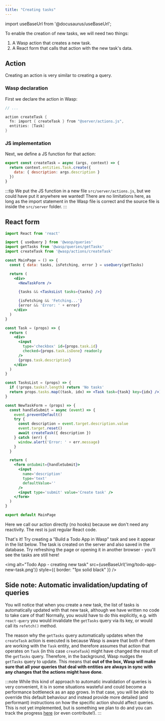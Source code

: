 ```yaml
---
title: "Creating tasks"
---
```


import useBaseUrl from '@docusaurus/useBaseUrl';

To enable the creation of new tasks, we will need two things:
1. A Wasp action that creates a new task.
2. A React form that calls that action with the new task's data.

## Action
Creating an action is very similar to creating a query.

### Wasp declaration

First we declare the action in Wasp:
```c title="main.wasp"
// ...

action createTask {
  fn: import { createTask } from "@server/actions.js",
  entities: [Task]
}
```

### JS implementation

Next, we define a JS function for that action:
```js title="src/server/actions.js"
export const createTask = async (args, context) => {
  return context.entities.Task.create({
    data: { description: args.description }
  })
}
```

:::tip
We put the JS function in a new file `src/server/actions.js`, but we could have put it anywhere we wanted! There are no limitations here, as long as the import statement in the Wasp file is correct and the source file is inside the `src/server` folder.
:::

## React form

```jsx {5,12,39-61} title="src/client/MainPage.js"
import React from 'react'

import { useQuery } from '@wasp/queries'
import getTasks from '@wasp/queries/getTasks'
import createTask from '@wasp/actions/createTask'

const MainPage = () => {
  const { data: tasks, isFetching, error } = useQuery(getTasks)

  return (
    <div>
      <NewTaskForm />

      {tasks && <TasksList tasks={tasks} />}

      {isFetching && 'Fetching...'}
      {error && 'Error: ' + error}
    </div>
  )
}

const Task = (props) => {
  return (
    <div>
      <input
        type='checkbox' id={props.task.id}
        checked={props.task.isDone} readonly
      />
      {props.task.description}
    </div>
  )
}

const TasksList = (props) => {
  if (!props.tasks?.length) return 'No tasks'
  return props.tasks.map((task, idx) => <Task task={task} key={idx} />)
}

const NewTaskForm = (props) => {
  const handleSubmit = async (event) => {
    event.preventDefault()
    try {
      const description = event.target.description.value
      event.target.reset()
      await createTask({ description })
    } catch (err) {
      window.alert('Error: ' + err.message)
    }
  }

  return (
    <form onSubmit={handleSubmit}>
      <input
        name='description'
        type='text'
        defaultValue=''
      />
      <input type='submit' value='Create task' />
    </form>
  )
}

export default MainPage
```

Here we call our action directly (no hooks) because we don't need any reactivity. The rest is just regular React code.

That's it! 
Try creating a "Build a Todo App in Wasp" task and see it appear in the list below.
The task is created on the server and also saved in the database. Try refreshing the page or opening it in another browser - you'll see the tasks are still here!

<img alt="Todo App - creating new task"
     src={useBaseUrl('img/todo-app-new-task.png')}
     style={{ border: "1px solid black" }}
/>

## Side note: Automatic invalidation/updating of queries
You will notice that when you create a new task, the list of tasks is automatically updated with that new task, although we have written no code to take care of that! Normally, you would have to do this explicitly, e.g. with `react-query` you would invalidate the `getTasks` query via its key, or would call its `refetch()` method.

The reason why the `getTasks` query automatically updates when the `createTask` action is executed is because Wasp is aware that both of them are working with the `Task` entity, and therefore assumes that action that operates on `Task` (in this case `createTask`) might have changed the result of the `getTasks` query. Therefore, in the background, Wasp nudges the `getTasks` query to update. This means that **out of the box, Wasp will make sure that all your queries that deal with entities are always in sync with any changes that the actions might have done**.

:::note
While this kind of approach to automatic invalidation of queries is very convenient, it is in some situations wasteful and could become a performance bottleneck as an app grows. In that case, you will be able to override this default behaviour and instead provide more detailed (and performant) instructions on how the specific action should affect queries. This is not yet implemented, but is something we plan to do and you can track the progress [here](https://github.com/wasp-lang/wasp/issues/63) (or even contribute!).
:::
